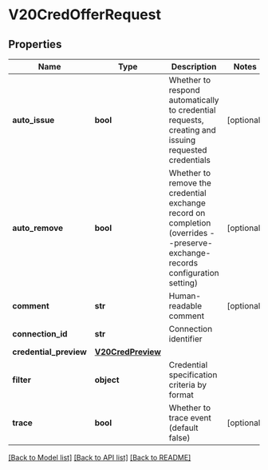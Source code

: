 # V20CredOfferRequest

## Properties
Name | Type | Description | Notes
------------ | ------------- | ------------- | -------------
**auto_issue** | **bool** | Whether to respond automatically to credential requests, creating and issuing requested credentials | [optional] 
**auto_remove** | **bool** | Whether to remove the credential exchange record on completion (overrides --preserve-exchange-records configuration setting) | [optional] 
**comment** | **str** | Human-readable comment | [optional] 
**connection_id** | **str** | Connection identifier | 
**credential_preview** | [**V20CredPreview**](V20CredPreview.md) |  | 
**filter** | **object** | Credential specification criteria by format | 
**trace** | **bool** | Whether to trace event (default false) | [optional] 

[[Back to Model list]](../README.md#documentation-for-models) [[Back to API list]](../README.md#documentation-for-api-endpoints) [[Back to README]](../README.md)


